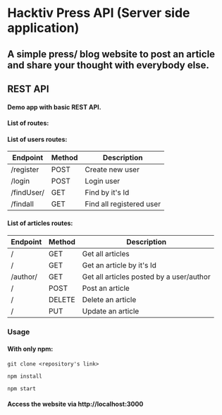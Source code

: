 # Hacktiv Press API (Server side application)

## A simple press/ blog website to post an article and share your thought with everybody else.

## REST API

#### Demo app with basic REST API.

#### List of routes:

#### List of users routes:

Endpoint  |  Method  | Description
-------|--------|------------
/register | POST | Create new user
/login | POST | Login user
/findUser/<userId> | GET | Find by it's Id
/findall | GET | Find all registered user

#### List of articles routes:

Endpoint  |  Method  | Description
----------|----------|------------
/ | GET | Get all articles
/<id> | GET | Get an article by it's Id
/author/<author> | GET | Get all articles posted by a user/author
/ | POST | Post an article
/ | DELETE | Delete an article
/ | PUT | Update an article

### Usage

#### With only npm:

```
git clone <repository's link>

npm install

npm start

```

#### Access the website via http://localhost:3000
